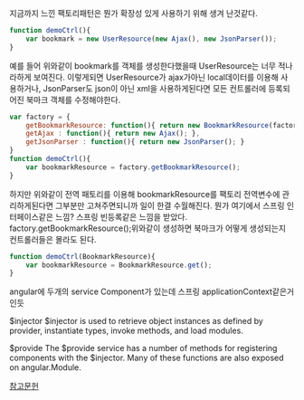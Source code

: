 지금까지 느낀 팩토리패턴은 뭔가 확장성 있게 사용하기 위해 생겨 난것같다.

```javascript
function demoCtrl(){
    var bookmark = new UserResource(new Ajax(), new JsonParser());
}
```
예를 들어 위와같이 bookmark를 객체를 생성한다했을때 UserResource는 너무 적나라하게 보여진다. 이렇게되면 UserResource가 ajax가아닌 local데이터를 이용해 사용하거나, JsonParser도 json이 아닌 xml을 사용하게된다면 모든 컨트롤러에 등록되어진 북마크 객체를 수정해야한다.


```javascript
var factory = {
    getBookmarkResource: function(){ return new BookmarkResource(factory.getAjax(), factory.getJsonParser(); },
    getAjax : function(){ return new Ajax(); },
    getJsonParser : function(){ return new JsonParser(); }
}
function demoCtrl(){
    var bookmarkResource = factory.getBookmarkResource();
}
```
하지만 위와같이 전역 패토리를 이용해 bookmarkResource를 팩토리 전역변수에 관리하게된다면 그부분만 고쳐주면되니까 일이 한결 수월해진다. 뭔가 여기에서 스프링 인터페이스같은 느낌? 스프링 빈등록같은 느낌을 받았다. factory.getBookmarkResource();위와같이 생성하면 북마크가 어떻게 생성되는지 컨트롤러들은 몰라도 된다.
```javascript
function demoCtrl(BookmarkResource){
    var bookmarkResource = BookmarkResource.get();
}
```

angular에 두개의 service Component가 있는데 스프링 applicationContext같은거인듯

$injector
$injector is used to retrieve object instances as defined by provider, instantiate types, invoke methods, and load modules.

$provide
The $provide service has a number of methods for registering components with the $injector. Many of these functions are also exposed on angular.Module.



[참고문헌](http://webframeworks.kr/tutorials/angularjs/dependency_injection_with_angularjs/)
